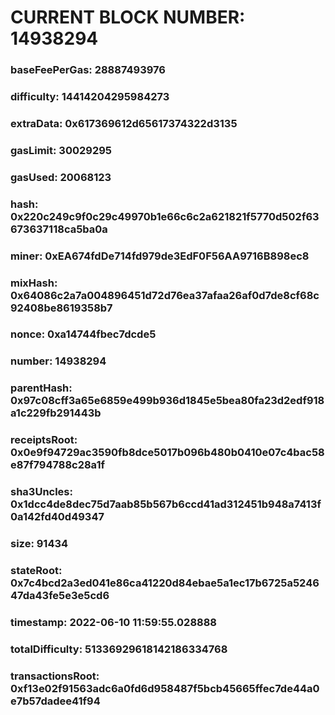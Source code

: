 # CURRENT BLOCK NUMBER: 14938294

### baseFeePerGas: 28887493976
### difficulty: 14414204295984273
### extraData: 0x617369612d65617374322d3135
### gasLimit: 30029295
### gasUsed: 20068123
### hash: 0x220c249c9f0c29c49970b1e66c6c2a621821f5770d502f63673637118ca5ba0a
### miner: 0xEA674fdDe714fd979de3EdF0F56AA9716B898ec8
### mixHash: 0x64086c2a7a004896451d72d76ea37afaa26af0d7de8cf68c92408be8619358b7
### nonce: 0xa14744fbec7dcde5
### number: 14938294
### parentHash: 0x97c08cff3a65e6859e499b936d1845e5bea80fa23d2edf918a1c229fb291443b
### receiptsRoot: 0x0e9f94729ac3590fb8dce5017b096b480b0410e07c4bac58e87f794788c28a1f
### sha3Uncles: 0x1dcc4de8dec75d7aab85b567b6ccd41ad312451b948a7413f0a142fd40d49347
### size: 91434
### stateRoot: 0x7c4bcd2a3ed041e86ca41220d84ebae5a1ec17b6725a524647da43fe5e3e5cd6
### timestamp: 2022-06-10 11:59:55.028888
### totalDifficulty: 51336929618142186334768
### transactionsRoot: 0xf13e02f91563adc6a0fd6d958487f5bcb45665ffec7de44a0e7b57dadee41f94
